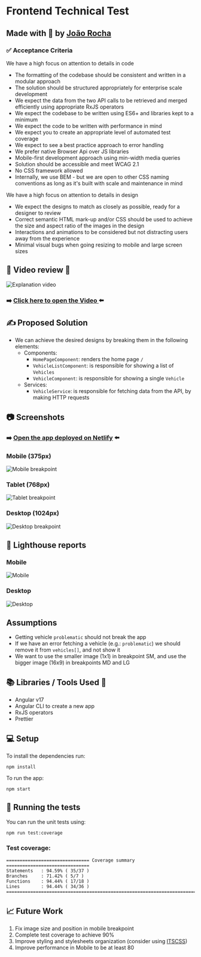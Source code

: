 # Frontend Technical Test

## Made with 💚 by [João Rocha](mailto:joaorocha@gmail.com)

### ✅ Acceptance Criteria
We have a high focus on attention to details in code

* The formatting of the codebase should be consistent and written in a modular approach
* The solution should be structured appropriately for enterprise scale development
* We expect the data from the two API calls to be retrieved and merged efficiently using appropriate RxJS operators
* We expect the codebase to be written using ES6+ and libraries kept to a minimum
* We expect the code to be written with performance in mind
* We expect you to create an appropriate level of automated test coverage
* We expect to see a best practice approach to error handling
* We prefer native Browser Api over JS libraries
* Mobile-first development approach using min-width media queries
* Solution should be accessible and meet WCAG 2.1
* No CSS framework allowed
* Internally, we use BEM - but we are open to other CSS naming conventions as long as it's built with scale and maintenance in mind

We have a high focus on attention to details in design

* We expect the designs to match as closely as possible, ready for a designer to review
* Correct semantic HTML mark-up and/or CSS should be used to achieve the size and aspect ratio of the images in the design
* Interactions and animations to be considered but not distracting users away from the experience
* Minimal visual bugs when going resizing to mobile and large screen sizes

## 🎥 Video review 🍿
![Explanation video](src/assets/screenshots/explanation-video.png)
### ➡️ [Click here to open the Video ](https://www.loom.com/share/90196e0e687b4c8daba0d3b469ffb2fe) ⬅️ 

## ✍️ Proposed Solution

- We can achieve the desired designs by breaking them in the following elements:
  - Components:
    - `HomePageComponent`: renders the home page `/`
    - `VehicleListComponent`: is responsible for showing a list of `Vehicles`
    - `VehicleComponent`: is responsible for showing a single `Vehicle`
  - Services:
    - `VehicleService`: is responsible for fetching data from the API, by making HTTP requests




## 📷 Screenshots
### ➡️ [Open the app deployed on Netlify](https://frontend-code-by-joao-rocha.netlify.app/) ⬅️
### Mobile (375px)
![Mobile breakpoint](src/assets/screenshots/mobile-375px.png)

### Tablet (768px)
![Tablet breakpoint](src/assets/screenshots/tablet-768px.png)

### Desktop (1024px)
![Desktop breakpoint](src/assets/screenshots/desktop-1024px.png)

## 🔎 Lighthouse reports
### Mobile
![Mobile](src/assets/screenshots/lighthouse-report--mobile.png)

### Desktop
![Desktop](src/assets/screenshots/lighthouse-report--desktop.png)

## Assumptions

* Getting vehicle `problematic` should not break the app
* If we have an error fetching a vehicle (e.g.: `problematic`) we should remove it from `vehicles[]`, and not show it 
* We want to use the smaller image (1x1) in breakpoint SM, and use the bigger image (16x9) in breakpoints MD and LG 

## 📚 Libraries / Tools Used 🔧

- Angular v17
- Angular CLI to create a new app 
- RxJS operators
- Prettier

## 💻 Setup

To install the dependencies run:

```shell
npm install
```

To run the app:

```shell
npm start
```


## 🧪 Running the tests

You can run the unit tests using:
```shell
npm run test:coverage
```

### Test coverage:
```shell
=============================== Coverage summary ===============================
Statements   : 94.59% ( 35/37 )
Branches     : 71.42% ( 5/7 )
Functions    : 94.44% ( 17/18 )
Lines        : 94.44% ( 34/36 )
================================================================================
```


## 📈 Future Work

1. Fix image size and position in mobile breakpoint
2. Complete test coverage to achieve 90%
2. Improve styling and stylesheets organization (consider using [ITSCSS](https://developer.helpscout.com/seed/glossary/itcss/))
3. Improve performance in Mobile to be at least 80
   
